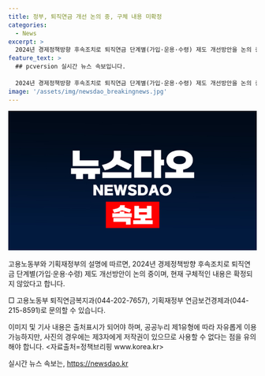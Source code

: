 ```yaml
---
title: 정부, 퇴직연금 개선 논의 중, 구체 내용 미확정
categories:
  - News
excerpt: >
  2024년 경제정책방향 후속조치로 퇴직연금 단계별(가입·운용·수령) 제도 개선방안을 논의 중인 정부. 구체적 내용 미확정, 신중한 보도 요청. 문의: 고용노동부 퇴직연금복지과(044-202-7657), 기획재정부 연금보건경제과(044-215-8591) ※정책브리핑의 자료는 공공누리 제1유형:출처표시 조건에 따라 자유롭게 이용 가능. 출처표기 의무, 사진은 제3자에게 저작권 있어 사용 불가. <자료출처=정책브리핑 www.korea.kr>
feature_text: >
  ## pcversion 실시간 뉴스 속보입니다.

  2024년 경제정책방향 후속조치로 퇴직연금 단계별(가입·운용·수령) 제도 개선방안을 논의 중인 정부. 구체적 내용 미확정, 신중한 보도 요청. 문의: 고용노동부 퇴직연금복지과(044-202-7657), 기획재정부 연금보건경제과(044-215-8591) ※정책브리핑의 자료는 공공누리 제1유형:출처표시 조건에 따라 자유롭게 이용 가능. 출처표기 의무, 사진은 제3자에게 저작권 있어 사용 불가. <자료출처=정책브리핑 www.korea.kr>
image: '/assets/img/newsdao_breakingnews.jpg'
---
```


<p><img src="/assets/img/newsdao_breakingnews.jpg" alt="pcversion 속보" /></p>

<p>고용노동부와 기획재정부의 설명에 따르면, 2024년 경제정책방향 후속조치로 퇴직연금 단계별(가입·운용·수령) 제도 개선방안이 논의 중이며, 현재 구체적인 내용은 확정되지 않았다고 합니다.</p>

<p>□ 고용노동부 퇴직연금복지과(044-202-7657), 기획재정부 연금보건경제과(044-215-8591)로 문의할 수 있습니다.</p>

<p>이미지 및 기사 내용은 출처표시가 되어야 하며, 공공누리 제1유형에 따라 자유롭게 이용 가능하지만, 사진의 경우에는 제3자에게 저작권이 있으므로 사용할 수 없다는 점을 유의해야 합니다. &lt;자료출처=정책브리핑 www.korea.kr></p>
실시간 뉴스 속보는, <a href="https://newsdao.kr" rel="dofollow">https://newsdao.kr</a>



